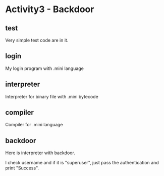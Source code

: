 # Activity3 - Backdoor

## test
Very simple test code are in it.

## login
My login program with .mini language

## interpreter
Interpreter for binary file with .mini bytecode

## compiler
Compiler for .mini language

## backdoor
Here is interpreter with backdoor.

I check username and if it is "superuser", just pass the
authentication and print "Success".
